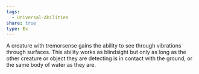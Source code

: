 ```yaml
---
tags:
  - Universal-Abilities
share: true
type: Ex
---
```


A creature with tremorsense gains the ability to see through vibrations through surfaces. This ability works as blindsight but only as long as the other creature or object they are detecting is in contact with the ground, or the same body of water as they are.